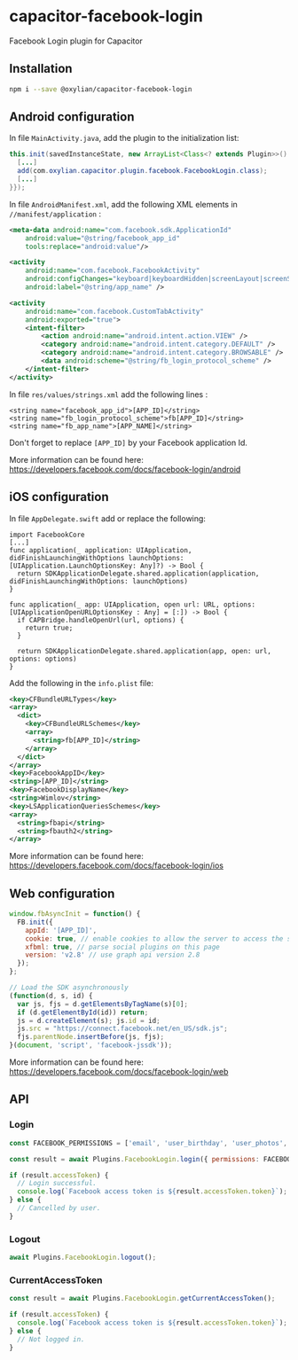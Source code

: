 # capacitor-facebook-login
Facebook Login plugin for Capacitor

## Installation

```bash
npm i --save @oxylian/capacitor-facebook-login
```

## Android configuration

In file `MainActivity.java`, add the plugin to the initialization list:

```java
this.init(savedInstanceState, new ArrayList<Class<? extends Plugin>>() {{
  [...]
  add(com.oxylian.capacitor.plugin.facebook.FacebookLogin.class);
  [...]
}});
```

In file `AndroidManifest.xml`, add the following XML elements in `//manifest/application` :

```xml
<meta-data android:name="com.facebook.sdk.ApplicationId"
    android:value="@string/facebook_app_id"
    tools:replace="android:value"/>

<activity
    android:name="com.facebook.FacebookActivity"
    android:configChanges="keyboard|keyboardHidden|screenLayout|screenSize|orientation"
    android:label="@string/app_name" />

<activity
    android:name="com.facebook.CustomTabActivity"
    android:exported="true">
    <intent-filter>
        <action android:name="android.intent.action.VIEW" />
        <category android:name="android.intent.category.DEFAULT" />
        <category android:name="android.intent.category.BROWSABLE" />
        <data android:scheme="@string/fb_login_protocol_scheme" />
    </intent-filter>
</activity>
```

In file `res/values/strings.xml` add the following lines :

```
<string name="facebook_app_id">[APP_ID]</string>
<string name="fb_login_protocol_scheme">fb[APP_ID]</string>
<string name="fb_app_name">[APP_NAME]</string>
```

Don't forget to replace `[APP_ID]` by your Facebook application Id.

More information can be found here: https://developers.facebook.com/docs/facebook-login/android

## iOS configuration

In file `AppDelegate.swift` add or replace the following:

```
import FacebookCore
[...]
func application(_ application: UIApplication, didFinishLaunchingWithOptions launchOptions: [UIApplication.LaunchOptionsKey: Any]?) -> Bool {
  return SDKApplicationDelegate.shared.application(application, didFinishLaunchingWithOptions: launchOptions)
}

func application(_ app: UIApplication, open url: URL, options: [UIApplicationOpenURLOptionsKey : Any] = [:]) -> Bool {
  if CAPBridge.handleOpenUrl(url, options) {
    return true;
  }
    
  return SDKApplicationDelegate.shared.application(app, open: url, options: options)
}
```

Add the following in the `info.plist` file:

```xml
<key>CFBundleURLTypes</key>
<array>
  <dict>
    <key>CFBundleURLSchemes</key>
    <array>
      <string>fb[APP_ID]</string>
    </array>
  </dict>
</array>
<key>FacebookAppID</key>
<string>[APP_ID]</string>
<key>FacebookDisplayName</key>
<string>Wimlov</string>
<key>LSApplicationQueriesSchemes</key>
<array>
  <string>fbapi</string>
  <string>fbauth2</string>
</array>
```

More information can be found here: https://developers.facebook.com/docs/facebook-login/ios

## Web configuration

```js
window.fbAsyncInit = function() {
  FB.init({
    appId: '[APP_ID]',
    cookie: true, // enable cookies to allow the server to access the session
    xfbml: true, // parse social plugins on this page
    version: 'v2.8' // use graph api version 2.8
  });
};

// Load the SDK asynchronously
(function(d, s, id) {
  var js, fjs = d.getElementsByTagName(s)[0];
  if (d.getElementById(id)) return;
  js = d.createElement(s); js.id = id;
  js.src = "https://connect.facebook.net/en_US/sdk.js";
  fjs.parentNode.insertBefore(js, fjs);
}(document, 'script', 'facebook-jssdk'));
```

More information can be found here: https://developers.facebook.com/docs/facebook-login/web

## API

### Login

```js
const FACEBOOK_PERMISSIONS = ['email', 'user_birthday', 'user_photos', 'user_gender'];

const result = await Plugins.FacebookLogin.login({ permissions: FACEBOOK_PERMISSIONS });

if (result.accessToken) {
  // Login successful.
  console.log(`Facebook access token is ${result.accessToken.token}`);
} else {
  // Cancelled by user.
}
```

### Logout

```js
await Plugins.FacebookLogin.logout();
```

### CurrentAccessToken

```js
const result = await Plugins.FacebookLogin.getCurrentAccessToken();

if (result.accessToken) {
  console.log(`Facebook access token is ${result.accessToken.token}`);
} else {
  // Not logged in.
}
```
